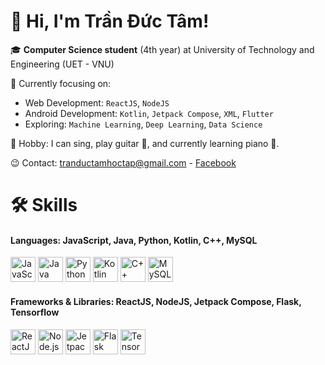 # 👋 Hi, I'm Trần Đức Tâm!

🎓 **Computer Science student** (4th year) at University of Technology and Engineering (UET - VNU)

🙋 Currently focusing on:  
- Web Development: `ReactJS`, `NodeJS`  
- Android Development: `Kotlin`, `Jetpack Compose`,  `XML`, `Flutter`
- Exploring: `Machine Learning`, `Deep Learning`, `Data Science`

🎵 Hobby: I can sing, play guitar 🎸, and currently learning piano 🎹.

😉 Contact: [tranductamhoctap@gmail.com](mailto:tranductamhoctap@gmail.com) - [Facebook](https://www.facebook.com/khongphaitamthiai)


# 🛠️ Skills

#### Languages: JavaScript, Java, Python, Kotlin, C++, MySQL
<p align="left"> <img src="https://cdn.jsdelivr.net/gh/devicons/devicon/icons/javascript/javascript-original.svg" width="40" title="JavaScript"/> <img src="https://cdn.jsdelivr.net/gh/devicons/devicon/icons/java/java-original.svg" width="40" title="Java"/> <img src="https://cdn.jsdelivr.net/gh/devicons/devicon/icons/python/python-original.svg" width="40" title="Python"/> <img src="https://cdn.jsdelivr.net/gh/devicons/devicon/icons/kotlin/kotlin-original.svg" width="40" title="Kotlin"/> <img src="https://cdn.jsdelivr.net/gh/devicons/devicon/icons/cplusplus/cplusplus-original.svg" width="40" title="C++"/> <img src="https://cdn.jsdelivr.net/gh/devicons/devicon/icons/mysql/mysql-original.svg" width="40" title="MySQL"/> </p>

#### Frameworks & Libraries: ReactJS, NodeJS, Jetpack Compose, Flask, Tensorflow
<p align="left">
  <img src="https://cdn.jsdelivr.net/gh/devicons/devicon/icons/react/react-original.svg" width="40" title="ReactJS"/>
  <img src="https://cdn.jsdelivr.net/gh/devicons/devicon/icons/nodejs/nodejs-original.svg" width="40" title="Node.js"/>
  <img src="https://cdn.jsdelivr.net/gh/devicons/devicon/icons/androidstudio/androidstudio-original.svg" width="40" title="Jetpack Compose"/>
  <img src="https://cdn.jsdelivr.net/gh/devicons/devicon/icons/python/python-original.svg" width="40" title="Flask"/>
  <img src="https://cdn.jsdelivr.net/gh/devicons/devicon/icons/tensorflow/tensorflow-original.svg" width="40" title="TensorFlow"/>
</p>
